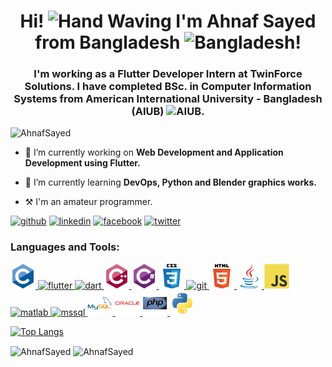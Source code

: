 <h1 align="center">Hi! <img width="30" src="https://c.tenor.com/Wx9IEmZZXSoAAAAi/hi.gif" alt="Hand Waving"> I'm Ahnaf Sayed from Bangladesh <img width="30" src="https://c.tenor.com/RYRZ04N-Bg8AAAAi/bangladesh-gifgari.gif" alt="Bangladesh">!</h1>
<h3 align="center">I'm working as a Flutter Developer Intern at TwinForce Solutions. I have completed BSc. in Computer Information Systems from American International University - Bangladesh (AIUB) <img width="30"  href="https://www.aiub.edu/" src="https://upload.wikimedia.org/wikipedia/en/4/45/AIUB_whole_logo.png" alt="AIUB">.</h3>

<p align="left"> <img src="https://komarev.com/ghpvc/?username=AhnafSayed&label=Profile%20views&color=0e75b6&style=flat" alt="AhnafSayed" /> </p>

- 🔭 I’m currently working on **Web Development and Application Development using Flutter.** 

- 🌱 I’m currently learning **DevOps, Python and Blender graphics works.**

- ⚒️ I'm an amateur programmer. 

[<img src='https://cdn.jsdelivr.net/npm/simple-icons@3.0.1/icons/github.svg' alt='github' height='40'>](https://github.com/AhnafSayed)  [<img src='https://cdn.jsdelivr.net/npm/simple-icons@3.0.1/icons/linkedin.svg' alt='linkedin' height='40'>](https://www.linkedin.com/in/AhnafSayed)  [<img src='https://cdn.jsdelivr.net/npm/simple-icons@3.0.1/icons/facebook.svg' alt='facebook' height='40'>](https://www.facebook.com/Xerxes2468X)  [<img src='https://cdn.jsdelivr.net/npm/simple-icons@3.0.1/icons/twitter.svg' alt='twitter' height='40'>](https://twitter.com/cyberboyahnaf)

<h3 align="left">Languages and Tools:</h3>

<p align="left"> <a href="https://www.cprogramming.com/" target="_blank"> <img src="https://raw.githubusercontent.com/devicons/devicon/master/icons/c/c-original.svg" alt="c" width="40" height="40"/> </a> <a href="https://flutter.dev/" target="_blank"> <img src="https://cdn.jsdelivr.net/gh/devicons/devicon/icons/flutter/flutter-original.svg" alt="flutter" width="40" height="40"/> </a> <a href="https://dart.dev/" target="_blank"> <img src="https://cdn.jsdelivr.net/gh/devicons/devicon/icons/dart/dart-original.svg" alt="dart" width="40" height="40"/> </a> <a href="https://www.w3schools.com/cpp/" target="_blank"> <img src="https://raw.githubusercontent.com/devicons/devicon/master/icons/cplusplus/cplusplus-original.svg" alt="cplusplus" width="40" height="40"/> </a> <a href="https://www.w3schools.com/cs/" target="_blank"> <img src="https://raw.githubusercontent.com/devicons/devicon/master/icons/csharp/csharp-original.svg" alt="csharp" width="40" height="40"/> </a> <a href="https://www.w3schools.com/css/" target="_blank"> <img src="https://raw.githubusercontent.com/devicons/devicon/master/icons/css3/css3-original-wordmark.svg" alt="css3" width="40" height="40"/> </a> <a href="https://git-scm.com/" target="_blank"> <img src="https://www.vectorlogo.zone/logos/git-scm/git-scm-icon.svg" alt="git" width="40" height="40"/> </a> <a href="https://www.w3.org/html/" target="_blank"> <img src="https://raw.githubusercontent.com/devicons/devicon/master/icons/html5/html5-original-wordmark.svg" alt="html5" width="40" height="40"/> </a> <a href="https://www.java.com" target="_blank"> <img src="https://raw.githubusercontent.com/devicons/devicon/master/icons/java/java-original.svg" alt="java" width="40" height="40"/> </a> <a href="https://developer.mozilla.org/en-US/docs/Web/JavaScript" target="_blank"> <img src="https://raw.githubusercontent.com/devicons/devicon/master/icons/javascript/javascript-original.svg" alt="javascript" width="40" height="40"/> </a> <a href="https://www.mathworks.com/" target="_blank"> <img src="https://upload.wikimedia.org/wikipedia/commons/2/21/Matlab_Logo.png" alt="matlab" width="40" height="40"/> </a> <a href="https://www.microsoft.com/en-us/sql-server" target="_blank"> <img src="https://www.svgrepo.com/show/303229/microsoft-sql-server-logo.svg" alt="mssql" width="40" height="40"/> </a> <a href="https://www.mysql.com/" target="_blank"> <img src="https://raw.githubusercontent.com/devicons/devicon/master/icons/mysql/mysql-original-wordmark.svg" alt="mysql" width="40" height="40"/> </a> <a href="https://www.oracle.com/" target="_blank"> <img src="https://raw.githubusercontent.com/devicons/devicon/master/icons/oracle/oracle-original.svg" alt="oracle" width="40" height="40"/> </a> <a href="https://www.php.net" target="_blank"> <img src="https://raw.githubusercontent.com/devicons/devicon/master/icons/php/php-original.svg" alt="php" width="40" height="40"/> </a> <a href="https://www.python.org" target="_blank"> <img src="https://raw.githubusercontent.com/devicons/devicon/master/icons/python/python-original.svg" alt="python" width="40" height="40"/> </a> </p>

[![Top Langs](https://github-readme-stats.vercel.app/api/top-langs/?username=AhnafSayed)](https://github.com/anuraghazra/github-readme-stats)

<img align="center" src="https://github-readme-stats.vercel.app/api?username=AhnafSayed&show_icons=true&locale=en" alt="AhnafSayed" />

<img align="center" src="https://github-readme-streak-stats.herokuapp.com/?user=AhnafSayed&" alt="AhnafSayed" />

